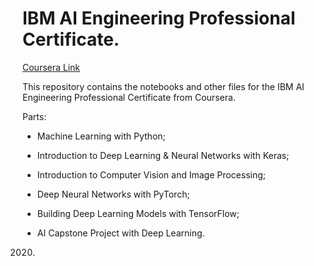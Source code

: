 # IBM AI Engineering Professional Certificate.
[Coursera Link](https://www.coursera.org/professional-certificates/ai-engineer?utm_medium=sem&utm_source=gg&utm_campaign=b2c_emea_coursera_ftcof_coursera-plus_arte_march_24_dr_geo-multi-set1_pmax_gads_lg-all&campaignid=21057262977&adgroupid=&device=c&keyword=&matchtype=&network=x&devicemodel=&adposition=&creativeid=&hide_mobile_promo&gad_source=1&gclid=Cj0KCQjwqdqvBhCPARIsANrmZhMAijFOqkfWjyb8kuP6ixU7a41OOLCGYEncqPzl8M9gmojblpHej-QaAqAzEALw_wcB)


This repository contains the notebooks and other files for the IBM AI Engineering Professional Certificate from Coursera.

Parts:

- Machine Learning with Python;

- Introduction to Deep Learning & Neural Networks with Keras;

- Introduction to Computer Vision and Image Processing;

- Deep Neural Networks with PyTorch;

- Building Deep Learning Models with TensorFlow;

- AI Capstone Project with Deep Learning.

2020.